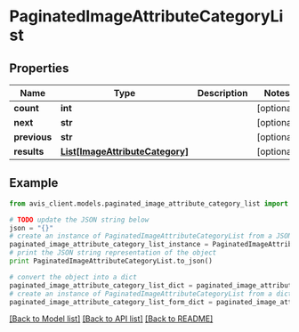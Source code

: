 # PaginatedImageAttributeCategoryList


## Properties

Name | Type | Description | Notes
------------ | ------------- | ------------- | -------------
**count** | **int** |  | [optional] 
**next** | **str** |  | [optional] 
**previous** | **str** |  | [optional] 
**results** | [**List[ImageAttributeCategory]**](ImageAttributeCategory.md) |  | [optional] 

## Example

```python
from avis_client.models.paginated_image_attribute_category_list import PaginatedImageAttributeCategoryList

# TODO update the JSON string below
json = "{}"
# create an instance of PaginatedImageAttributeCategoryList from a JSON string
paginated_image_attribute_category_list_instance = PaginatedImageAttributeCategoryList.from_json(json)
# print the JSON string representation of the object
print PaginatedImageAttributeCategoryList.to_json()

# convert the object into a dict
paginated_image_attribute_category_list_dict = paginated_image_attribute_category_list_instance.to_dict()
# create an instance of PaginatedImageAttributeCategoryList from a dict
paginated_image_attribute_category_list_form_dict = paginated_image_attribute_category_list.from_dict(paginated_image_attribute_category_list_dict)
```
[[Back to Model list]](../README.md#documentation-for-models) [[Back to API list]](../README.md#documentation-for-api-endpoints) [[Back to README]](../README.md)


